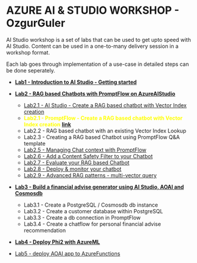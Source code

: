 # AZURE AI & STUDIO WORKSHOP - OzgurGuler

AI Studio workshop is a set of labs that can be used to get upto speed with AI Studio.
Content can be used in a one-to-many delivery session in a workshop format.

Each lab goes through implementation of a use-case in detailed steps can be done seperately.


- [**Lab1 - Introduction to AI Studio - Getting started**](./Labs/Lab1%20-%20Introduction%20to%20AIStudio/GettingStarted.md)
- [**Lab2 - RAG based Chatbots with PromptFlow on AzureAIStudio**](./Labs/Lab2%20-%20RAG%20based%20Chatbots%20with%20PromptFlow%20on%20AzureAIStudio/README.md)
    - [Lab2.1 - AI Studio - Create a RAG based chatbot with Vector Index creation](./Labs/Lab2%20-%20Build%20&%20Deploy%20RAG%20based%20Chatbots%20with%20PromptFlow%20&%20AzureAIStudio/2.1%20AI%20Studio%20-%20RAG%20based%20Chatbot%20with%20Vector%20Index%20creation%20Tutorial.md)
    - <span style="color:yellow"> **Lab2.1 - PromptFlow -  Create a RAG based chatbot with Vector Index creation</span>** [**link**](./Labs/Lab2%20-%20Build%20&%20Deploy%20RAG%20based%20Chatbots%20with%20PromptFlow%20&%20AzureAIStudio/2.1%20PromptFlow%20-%20RAG%20based%20Chatbot%20with%20Vector%20Index%20creation%20Tutorial.md)
    - Lab2.2 - RAG based chatbot with an existing Vector Index Lookup
    - Lab2.3 - Creating a RAG based Chatbot using PromptFlow Q&A template
    - [Lab2.5 - Managing Chat context with PromptFlow](./Labs/Lab2%20-%20vanilla%20RAG%20automation/)
    - [Lab2.6 - Add a Content Safety Filter to your Chatbot](./Labs/Lab2%20-%20vanilla%20RAG%20automation/)
    - [Lab2.7 - Evaluate your RAG based Chatbot ](./Labs/Lab2%20-%20vanilla%20RAG%20automation/)
    - [Lab2.8 - Deploy & monitor your chatbot](./Labs/Lab2%20-%20vanilla%20RAG%20automation/Tutorial.md)
    - [Lab2.9 - Advanced RAG patterns - multi-vector query](./Labs/Lab2%20-%20vanilla%20RAG%20automation/)
- [**Lab3 - Build a financial advise generator using AI Studio, AOAI and Cosmosdb**](./Lab4)
    - Lab3.1 - Create a PostgreSQL / Cosmosdb db instance 
    - Lab3.2 - Create a customer database within PostgreSQL 
    - Lab3.3 - Create a db connection in PromptFlow 
    - Lab3.4 - Create a chatflow for personal financial advise recommendation

- [**Lab4 - Deploy Phi2 with AzureML**](./)

- [Lab5 - deploy AOAI app to AzureFunctions](./)


    